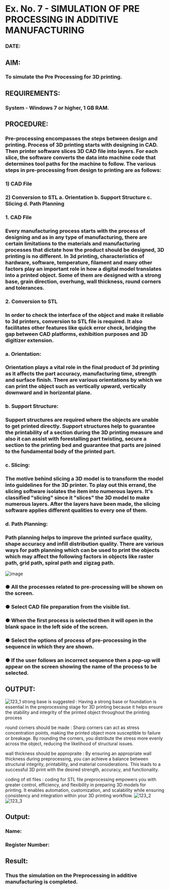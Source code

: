 # Ex. No. 7 - SIMULATION OF PRE PROCESSING IN ADDITIVE MANUFACTURING
### DATE: 
## AIM:
### To simulate the Pre Processing for 3D printing.

## REQUIREMENTS:
### System - Windows 7 or higher, 1 GB RAM.

## PROCEDURE:
### Pre-processing encompasses the steps between design and printing. Process of 3D printing starts with designing in CAD. Then printer software slices 3D CAD file into layers. For each slice, the software converts the data into machine code that determines tool paths for the machine to follow. The various steps in pre-processing from design to printing are as follows:

### 1)	CAD File
### 2)	Conversion to STL a. Orientation b. Support Structure c. Slicing d. Path Planning

### 1. CAD File
### Every manufacturing process starts with the process of designing and as in any type of manufacturing, there are certain limitations to the materials and manufacturing processes that dictate how the product should be designed, 3D printing is no different. In 3d printing, characteristics of hardware, software, temperature, filament and many other factors play an important role in how a digital model translates into a printed object. Some of them are designed with a strong base, grain direction, overhung, wall thickness, round corners and tolerances.

### 2. Conversion to STL
### In order to check the interface of the object and make it reliable to 3d printers, conversion to STL file is required. It also facilitates other features like quick error check, bridging the gap between CAD platforms, exhibition purposes and 3D digitizer extension.

### a. Orientation:
### Orientation plays a vital role in the final product of 3d printing as it affects the part accuracy, manufacturing time, strength and surface finish. There are various orientations by which we can print the object such as vertically upward, vertically downward and in horizontal plane.

### b. Support Structure:
### Support structures are required where the objects are unable to get printed directly. Support structures help to guarantee the printability of a section during the 3D printing measure and also it can assist with forestalling part twisting, secure a section to the printing bed and guarantee that parts are joined to the fundamental body of the printed part.

### c. Slicing:
### The motive behind slicing a 3D model is to transform the model into guidelines for the 3D printer. To play out this errand, the slicing software isolates the item into numerous layers. It's classified "slicing" since it "slices" the 3D model to make numerous layers. After the layers have been made, the slicing software applies different qualities to every one of them.

### d. Path Planning:
### Path planning helps to improve the printed surface quality, shape accuracy and infill distribution quality. There are various ways for path planning which can be used to print the objects which may affect the following factors in objects like raster path, grid path, spiral path and zigzag path.

![image](https://github.com/Sellakumar1987/Ex.-No.-7---SIMULATION-OF-PRE--PROCESSING-IN-ADDITIVE-MANUFACTURING/assets/113594316/baef8515-67d7-4c96-accc-4ee88035c9e7)

### ●	All the processes related to pre-processing will be shown on the screen.
### ●	Select CAD file preparation from the visible list.
### ●	When the first process is selected then it will open in the blank space in the left side of the screen.
### ●	Select the options of process of pre-processing in the sequence in which they are shown.
### ●	If the user follows an incorrect sequence then a pop-up will appear on the screen showing the name of the process to be selected.

## OUTPUT:
![123_1](https://github.com/Sellakumar1987/Ex.-No.-7---SIMULATION-OF-PRE--PROCESSING-IN-ADDITIVE-MANUFACTURING/assets/113594316/ec8dafd7-cb7c-4a5b-936c-41e86a32a9da)
strong base is suggested :
Having a strong base or foundation is essential in the preprocessing stage for 3D printing because it helps ensure the stability and integrity of the printed object throughout the printing process

round corners should be made :
Sharp corners can act as stress concentration points, making the printed object more susceptible to failure or breakage. By rounding the corners, you distribute the stress more evenly across the object, reducing the likelihood of structural issues.

wall thickness should be appropraite :
By ensuring an appropriate wall thickness during preprocessing, you can achieve a balance between structural integrity, printability, and material considerations. This leads to a successful 3D print with the desired strength, accuracy, and functionality.

coding of stl files :
coding for STL file preprocessing empowers you with greater control, efficiency, and flexibility in preparing 3D models for printing. It enables automation, customization, and scalability while ensuring consistency and integration within your 3D printing workflow.
![123_2](https://github.com/Sellakumar1987/Ex.-No.-7---SIMULATION-OF-PRE--PROCESSING-IN-ADDITIVE-MANUFACTURING/assets/113594316/c071a941-e5b4-4b31-af63-5f9fe08cd0fb)
![123_3](https://github.com/Sellakumar1987/Ex.-No.-7---SIMULATION-OF-PRE--PROCESSING-IN-ADDITIVE-MANUFACTURING/assets/113594316/ebb3a944-eeb0-45e8-9841-d58997840c54)

## Output:

### Name:
### Register Number:

## Result: 
### Thus the simulation on the Preprocessing in additive manufacturing is completed.
